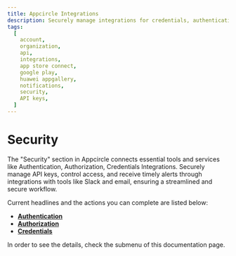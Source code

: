 ```yaml
---
title: Appcircle Integrations
description: Securely manage integrations for credentials, authentications, and notifications to streamline your app publishing workflow in Appcircle.
tags:
  [
    account,
    organization,
    api,
    integrations,
    app store connect,
    google play,
    huawei appgallery,
    notifications,
    security,
    API keys,
  ]
---
```


# Security

The "Security" section in Appcircle connects essential tools and services like Authentication, Authorization, Credentials Integrations. Securely manage API keys, control access, and receive timely alerts through integrations with tools like Slack and email, ensuring a streamlined and secure workflow.

Current headlines and the actions you can complete are listed below:

- [**Authentication**](/account/my-organization/security/authentications)
- [**Authorization**](/account/my-organization/security/authorization)
- [**Credentials**](/account/my-organization/security/credentials)

In order to see the details, check the submenu of this documentation page.

